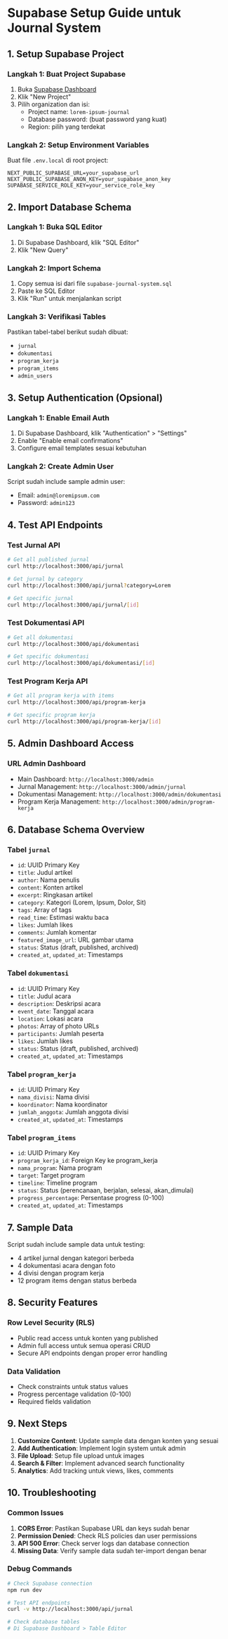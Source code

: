 # Supabase Setup Guide untuk Journal System

## 1. Setup Supabase Project

### Langkah 1: Buat Project Supabase
1. Buka [Supabase Dashboard](https://supabase.com/dashboard)
2. Klik "New Project"
3. Pilih organization dan isi:
   - Project name: `lorem-ipsum-journal`
   - Database password: (buat password yang kuat)
   - Region: pilih yang terdekat

### Langkah 2: Setup Environment Variables
Buat file `.env.local` di root project:

```env
NEXT_PUBLIC_SUPABASE_URL=your_supabase_url
NEXT_PUBLIC_SUPABASE_ANON_KEY=your_supabase_anon_key
SUPABASE_SERVICE_ROLE_KEY=your_service_role_key
```

## 2. Import Database Schema

### Langkah 1: Buka SQL Editor
1. Di Supabase Dashboard, klik "SQL Editor"
2. Klik "New Query"

### Langkah 2: Import Schema
1. Copy semua isi dari file `supabase-journal-system.sql`
2. Paste ke SQL Editor
3. Klik "Run" untuk menjalankan script

### Langkah 3: Verifikasi Tables
Pastikan tabel-tabel berikut sudah dibuat:
- `jurnal`
- `dokumentasi`
- `program_kerja`
- `program_items`
- `admin_users`

## 3. Setup Authentication (Opsional)

### Langkah 1: Enable Email Auth
1. Di Supabase Dashboard, klik "Authentication" > "Settings"
2. Enable "Enable email confirmations"
3. Configure email templates sesuai kebutuhan

### Langkah 2: Create Admin User
Script sudah include sample admin user:
- Email: `admin@loremipsum.com`
- Password: `admin123`

## 4. Test API Endpoints

### Test Jurnal API
```bash
# Get all published jurnal
curl http://localhost:3000/api/jurnal

# Get jurnal by category
curl http://localhost:3000/api/jurnal?category=Lorem

# Get specific jurnal
curl http://localhost:3000/api/jurnal/[id]
```

### Test Dokumentasi API
```bash
# Get all dokumentasi
curl http://localhost:3000/api/dokumentasi

# Get specific dokumentasi
curl http://localhost:3000/api/dokumentasi/[id]
```

### Test Program Kerja API
```bash
# Get all program kerja with items
curl http://localhost:3000/api/program-kerja

# Get specific program kerja
curl http://localhost:3000/api/program-kerja/[id]
```

## 5. Admin Dashboard Access

### URL Admin Dashboard
- Main Dashboard: `http://localhost:3000/admin`
- Jurnal Management: `http://localhost:3000/admin/jurnal`
- Dokumentasi Management: `http://localhost:3000/admin/dokumentasi`
- Program Kerja Management: `http://localhost:3000/admin/program-kerja`

## 6. Database Schema Overview

### Tabel `jurnal`
- `id`: UUID Primary Key
- `title`: Judul artikel
- `author`: Nama penulis
- `content`: Konten artikel
- `excerpt`: Ringkasan artikel
- `category`: Kategori (Lorem, Ipsum, Dolor, Sit)
- `tags`: Array of tags
- `read_time`: Estimasi waktu baca
- `likes`: Jumlah likes
- `comments`: Jumlah komentar
- `featured_image_url`: URL gambar utama
- `status`: Status (draft, published, archived)
- `created_at`, `updated_at`: Timestamps

### Tabel `dokumentasi`
- `id`: UUID Primary Key
- `title`: Judul acara
- `description`: Deskripsi acara
- `event_date`: Tanggal acara
- `location`: Lokasi acara
- `photos`: Array of photo URLs
- `participants`: Jumlah peserta
- `likes`: Jumlah likes
- `status`: Status (draft, published, archived)
- `created_at`, `updated_at`: Timestamps

### Tabel `program_kerja`
- `id`: UUID Primary Key
- `nama_divisi`: Nama divisi
- `koordinator`: Nama koordinator
- `jumlah_anggota`: Jumlah anggota divisi
- `created_at`, `updated_at`: Timestamps

### Tabel `program_items`
- `id`: UUID Primary Key
- `program_kerja_id`: Foreign Key ke program_kerja
- `nama_program`: Nama program
- `target`: Target program
- `timeline`: Timeline program
- `status`: Status (perencanaan, berjalan, selesai, akan_dimulai)
- `progress_percentage`: Persentase progress (0-100)
- `created_at`, `updated_at`: Timestamps

## 7. Sample Data

Script sudah include sample data untuk testing:
- 4 artikel jurnal dengan kategori berbeda
- 4 dokumentasi acara dengan foto
- 4 divisi dengan program kerja
- 12 program items dengan status berbeda

## 8. Security Features

### Row Level Security (RLS)
- Public read access untuk konten yang published
- Admin full access untuk semua operasi CRUD
- Secure API endpoints dengan proper error handling

### Data Validation
- Check constraints untuk status values
- Progress percentage validation (0-100)
- Required fields validation

## 9. Next Steps

1. **Customize Content**: Update sample data dengan konten yang sesuai
2. **Add Authentication**: Implement login system untuk admin
3. **File Upload**: Setup file upload untuk images
4. **Search & Filter**: Implement advanced search functionality
5. **Analytics**: Add tracking untuk views, likes, comments

## 10. Troubleshooting

### Common Issues
1. **CORS Error**: Pastikan Supabase URL dan keys sudah benar
2. **Permission Denied**: Check RLS policies dan user permissions
3. **API 500 Error**: Check server logs dan database connection
4. **Missing Data**: Verify sample data sudah ter-import dengan benar

### Debug Commands
```bash
# Check Supabase connection
npm run dev

# Test API endpoints
curl -v http://localhost:3000/api/jurnal

# Check database tables
# Di Supabase Dashboard > Table Editor
```




